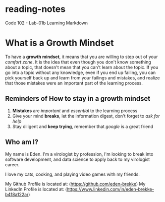 # reading-notes
Code 102 - Lab-01b Learning Markdown

# What is a Growth Mindset

To have a **growth mindset**, it means that you are willing to step out of your <em>comfort zone</em>.
It is the idea that even though you don't know something about a topic, that doesn't mean that you can't learn about the topic. 
If you go into a topic without any knowledge, even if you end up failing, you can pick yourself back up and learn from your failings and mistakes, and realize that those mistakes were an important part of the learning process. 

## Reminders of How to stay in a growth mindset

1. **Mistakes** are <em>important</em> and <em>essential</em> to the learning process
2. Give your mind **breaks**, let the information digest, don't forget to <em>ask for help</em>
3. Stay diligent and **keep trying**, remember that <em>google</em> is a great friend


## Who am I?

My name is Eden. 
I'm a virologist by profession, I'm looking to break into software development, and data science to apply back to my virologist career.

I love my cats, cooking, and playing video games with my friends. 

My Github Profile is located at: (https://github.com/eden-brekke)
My LinkedIn Profile is located at: (https://www.linkedin.com/in/eden-brekke-b418a122a/)
